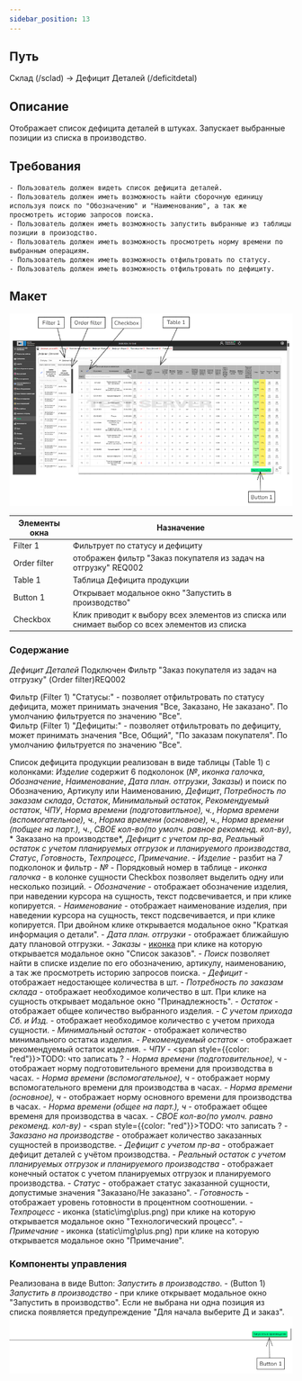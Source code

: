```yaml
---
sidebar_position: 13
---
```


## Путь 
Склад (/sclad) -> Дефицит Деталей (/deficitdetal)

## Описание
Отображает список дефицита деталей в штуках. Запускает выбранные позиции из списка в производство.

## Требования
    - Пользователь должен видеть список дефицита деталей.
    - Пользователь должен иметь возможность найти сборочную единицу используя поиск по "Обозначению" и "Наименованию", а так же просмотреть историю запросов поиска.
    - Пользователь должен иметь возможность запустить выбранные из таблицы позиции в произодство.
    - Пользователь должен иметь возможность просмотреть норму времени по выбранным операциям.
    - Пользователь должен иметь возможность отфильтровать по статусу.
    - Пользователь должен иметь возможность отфильтровать по дефициту.

## Макет
![Пример изображения Дефицит сборочных единиц](\img\ProductShortage\PartsShortage.png)

| Элементы окна | Назначение |
|---|---|
|Filter 1| Фильтрует по статусу и дефициту |
|Order filter| отображен фильтр "Заказ покупателя из задач на отгрузку" REQ002 |
|Table 1| Таблица Дефицита продукции |
|Button 1| Открывает модальное окно "Запустить в производство" |
|Checkbox| Клик приводит к выбору всех элементов из списка или снимает выбор со всех элементов из списка|

### Содержание
*Дефицит Деталей*
Подключен Фильтр "Заказ покупателя из задач на отгрузку" (Order filter)REQ002

Фильтр (Filter 1) "Статусы:" - позволяет отфильтровать по статусу дефицита, может принимать значения "Все, Заказано, Не заказано". По умолчанию фильтруется по значению "Все".\
Фильтр (Filter 1) "Дефициты:" - позволяет отфильтровать по дефициту, может принимать значения "Все, Общий", "По заказам покупателя". По умолчанию фильтруется по значению "Все".

Список дефицита продукции реализован в виде таблицы (Table 1) с колонками: *Изделие* содержит 6 подколонок (*№*, *иконка галочка*,  *Обозначение*, *Наименование*, *Дата план. отгрузки*, *Заказы*) и поиск по Обозначению, Артикулу или Наименованию, *Дефицит*, *Потребность по заказам склада*, *Остаток*, *Минимальный остаток*, *Рекомендуемый остаток*, *ЧПУ*, *Норма времени (подготовитльное), ч.*, *Норма времени (вспомогательное), ч.*, *Норма времени (основное), ч.*, *Норма времени (побщее на парт.), ч.*,  *СВОЕ кол-во(по умолч. равное рекоменд. кол-ву)*, * Заказано на производстве*, *Дефицит с учетом пр-ва*, *Реальный остаток с учетом планируемых отгрузок и планируемого производства*, *Статус*, *Готовность*, *Техпроцесс*,  *Примечание*.
    - *Изделие* - разбит на 7 подколонок и фильтр
        - *№* - Порядковый номер в таблице
        - *иконка галочка* - в колонке сущности Checkbox позволяет выделить одну или несколько позиций.
        - *Обозначение* - отображает обозначение изделия, при наведении курсора на сущность, текст подсвечивается, и при клике копируется.
        - *Наименование* - отображает наименование изделия, при наведении курсора на сущность, текст подсвечивается, и при клике копируется. При двойном клике открывается модальное окно "Краткая информация о детали".
        - *Дата план. отгрузки* - отображает ближайшую дату плановой отгрузки.
        - *Заказы* - [иконка](/img/plus.png) при клике на которую открывается модальное окно "Список заказов".
        - *Поиск* позволяет найти в списке изделие по его обозначению, артикулу, наименованию, а так же просмотреть историю запросов поиска.
    - *Дефицит* - отображает недостающее количества в шт.
    - *Потребность по заказам склада* - отображает необходимое количество в шт. При клике на сущность открывает модальное окно "Принадлежность".
    - *Остаток* - отображает общее количество выбранного изделия.
    - *С учетом прихода Сб. и Изд.* - отображает необходимое количество с учетом прихода сущности.
    - *Минимальный остаток* - отображает количество минимального остатка изделия.
    - *Рекомендуемый остаток* - отображает рекомендуемый остаток изделия.
    - *ЧПУ* - <span style={{color: "red"}}>TODO: что записать ?</span>
    - *Норма времени (подготовительное), ч* - отображает норму подготовительного времени для производства в часах.
    - *Норма времени (вспомогательное), ч* - отображает норму вспомогательного времени для производства в часах.
    - *Норма времени (основное), ч* - отображает норму основного времени для производства в часах.
    - *Норма времени (общее на парт.), ч* - отображает общее временя для производства в часах.
    - *СВОЕ кол-во(по умолч. равно рекоменд. кол-ву)* - <span style={{color: "red"}}>TODO: что записать ?</span>
    - *Заказано на производстве* - отображает количество заказанных сущностей в производстве.
    - *Дефицит с учетом пр-ва* - отображает дефицит деталей с учётом производства.
    - *Реальный остаток с учетом планируемых отгрузок и планируемого производства* - отображает конечный остаток с учетом планируемых отгрузок и планируемого производства.
    - *Статус* - отображает статус заказанной сущности, допустимые значения "Заказано/Не заказано".
    - *Готовность* - отображает уровень готовности в процентном соотношении.
    - *Техпроцесс* - иконка (static\img\plus.png) при клике на которую открывается модальное окно "Технологический процесс".
    - *Примечание* - иконка (static\img\plus.png) при клике на которую открывается модальное окно "Примечание".

### Компоненты управления
Реализована в виде Button: *Запустить в производство*.
    - (Button 1) *Запустить в производство* - при клике открывает модальное окно "Запустить в производство". Если не выбрана ни одна позиция из списка появляется предупреждение "Для начала выберите Д и заказ".
![Пример изображения Дефицит продукции Компоненты управления](\img\ProductShortage\PartsShortageComponents.png)